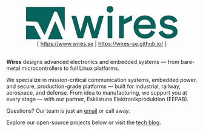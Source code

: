 <div align="center">
<a href="https://www.wires.se/"><img src="play.svg" width="400px"></a><br />
[ <a href="https://www.wires.se/">https://www.wires.se</a> | <a href="https://wires-se.github.io/">https://wires-se.github.io/</a> ]
</div>
<br />

**Wires** designs advanced electronics and embedded systems — from
bare-metal microcontrollers to full Linux platforms.

We specialize in mission-critical communication systems, embedded power,
and secure, production-grade platforms — built for industrial, railway,
aerospace, and defense.  From idea to manufacturing, we support you at
every stage — with our partner, Eskilstuna Elektronikproduktion (EEPAB).

Questions?  Our team is just an [email][1] or call away.

Explore our open-source projects below or visit the [tech blog][2].

[1]: mailto:contact@wires.se
[2]: https://wires-se.github.io/
